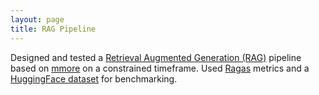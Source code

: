 ```yaml
---
layout: page
title: RAG Pipeline
---
```


Designed and tested a [Retrieval Augmented Generation (RAG)][rag-paper]
pipeline based on [mmore][mmore-repo] on a constrained timeframe.
Used [Ragas][ragas-home] metrics and a [HuggingFace dataset][ragbench]
for benchmarking.

[rag-paper]: https://arxiv.org/pdf/2005.11401
[mmore-repo]: https://github.com/swiss-ai/mmore
[ragas-home]: https://docs.ragas.io/en/stable
[ragbench]: https://huggingface.co/datasets/rungalileo/ragbench

